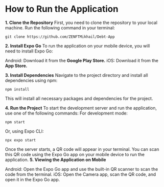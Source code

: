 # How to Run the Application

**1. Clone the Repository**
First, you need to clone the repository to your local machine. Run the following command in your terminal:
```shell
git clone https://github.com/ZENFTMikhail/Debt-App
```

**2. Install Expo Go**
To run the application on your mobile device, you will need to install Expo Go:

Android: Download it from the **Google Play Store.**
iOS: Download it from the **App Store.**

**3. Install Dependencies**
Navigate to the project directory and install all dependencies using npm:
```shell
npm install
```
This will install all necessary packages and dependencies for the project.

**4. Run the Project**
To start the development server and run the application, use one of the following commands:
For development mode:
```shell
npm start
```
Or, using Expo CLI:
```shell
npx expo start
```
Once the server starts, a QR code will appear in your terminal. You can scan this QR code using the Expo Go app on your mobile device to run the application.
**5. Viewing the Application on Mobile**

Android: Open the Expo Go app and use the built-in QR scanner to scan the code from the terminal.
iOS: Open the Camera app, scan the QR code, and open it in the Expo Go app.

